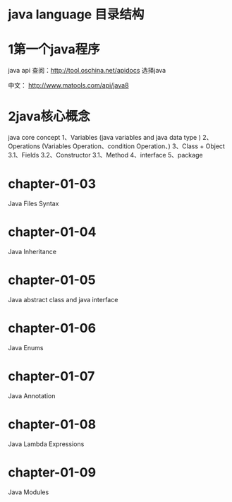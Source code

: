 # java language 目录结构

# 1第一个java程序

java api 查阅：http://tool.oschina.net/apidocs 选择java

中文： http://www.matools.com/api/java8

# 2java核心概念
java core concept
		1、Variables (java variables and java data type )
		2、Operations (Variables Operation、condition Operation、)
		3、Class + Object
		  3.1、Fields
		  3.2、Constructor
		  3.1、Method
		4、interface
		5、package


# chapter-01-03
Java Files Syntax

# chapter-01-04
Java Inheritance

# chapter-01-05
Java abstract class and java interface

# chapter-01-06
Java Enums

# chapter-01-07
Java Annotation

# chapter-01-08
Java Lambda Expressions

# chapter-01-09
Java Modules
